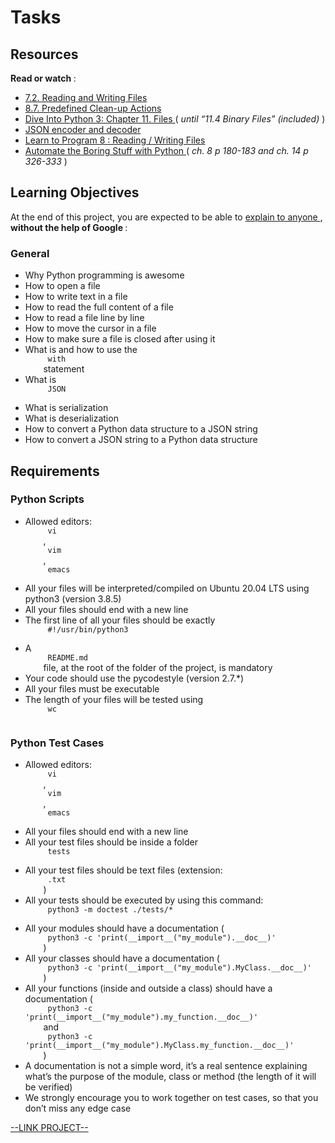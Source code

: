 # Tasks

<html>
<div class="panel panel-default" id="project-description">
 <div class="panel-body">
  <h2>
   Resources
  </h2>
  <p>
   <strong>
    Read or watch
   </strong>
   :
  </p>
  <ul>
   <li>
    <a href="https://docs.python.org/3/tutorial/inputoutput.html#reading-and-writing-files" target="_blank" title="7.2. Reading and Writing Files">
     7.2. Reading and Writing Files
    </a>
   </li>
   <li>
    <a href="https://docs.python.org/3/tutorial/errors.html#predefined-clean-up-actions" target="_blank" title="8.7. Predefined Clean-up Actions">
     8.7. Predefined Clean-up Actions
    </a>
   </li>
   <li>
    <a href="https://histo.ucsf.edu/BMS270/diveintopython3-r802.pdf" target="_blank" title="Dive Into Python 3: Chapter 11. Files">
     Dive Into Python 3: Chapter 11. Files
    </a>
    (
    <em>
     until “11.4 Binary Files” (included)
    </em>
    )
   </li>
   <li>
    <a href="https://docs.python.org/3/library/json.html" target="_blank" title="JSON encoder and decoder">
     JSON encoder and decoder
    </a>
   </li>
   <li>
    <a href="https://www.youtube.com/watch?v=EukxMIsNeqU" target="_blank" title="Learn to Program 8 : Reading / Writing Files">
     Learn to Program 8 : Reading / Writing Files
    </a>
   </li>
   <li>
    <a href="https://automatetheboringstuff.com/" target="_blank" title="Automate the Boring Stuff with Python">
     Automate the Boring Stuff with Python
    </a>
    (
    <em>
     ch. 8 p 180-183 and ch. 14 p 326-333
    </em>
    )
   </li>
  </ul>
  <h2>
   Learning Objectives
  </h2>
  <p>
   At the end of this project, you are expected to be able to
   <a href="https://fs.blog/feynman-learning-technique/" target="_blank" title="explain to anyone">
    explain to anyone
   </a>
   ,
   <strong>
    without the help of Google
   </strong>
   :
  </p>
  <h3>
   General
  </h3>
  <ul>
   <li>
    Why Python programming is awesome
   </li>
   <li>
    How to open a file
   </li>
   <li>
    How to write text in a file
   </li>
   <li>
    How to read the full content of a file
   </li>
   <li>
    How to read a file line by line
   </li>
   <li>
    How to move the cursor in a file
   </li>
   <li>
    How to make sure a file is closed after using it
   </li>
   <li>
    What is and how to use the
    <code>
     with
    </code>
    statement
   </li>
   <li>
    What is
    <code>
     JSON
    </code>
   </li>
   <li>
    What is serialization
   </li>
   <li>
    What is deserialization
   </li>
   <li>
    How to convert a Python data structure to a JSON string
   </li>
   <li>
    How to convert a JSON string to a Python data structure
   </li>
  </ul>
  <h2>
   Requirements
  </h2>
  <h3>
   Python Scripts
  </h3>
  <ul>
   <li>
    Allowed editors:
    <code>
     vi
    </code>
    ,
    <code>
     vim
    </code>
    ,
    <code>
     emacs
    </code>
   </li>
   <li>
    All your files will be interpreted/compiled on Ubuntu 20.04 LTS using python3 (version 3.8.5)
   </li>
   <li>
    All your files should end with a new line
   </li>
   <li>
    The first line of all your files should be exactly
    <code>
     #!/usr/bin/python3
    </code>
   </li>
   <li>
    A
    <code>
     README.md
    </code>
    file, at the root of the folder of the project, is mandatory
   </li>
   <li>
    Your code should use the pycodestyle (version 2.7.*)
   </li>
   <li>
    All your files must be executable
   </li>
   <li>
    The length of your files will be tested using
    <code>
     wc
    </code>
   </li>
  </ul>
  <h3>
   Python Test Cases
  </h3>
  <ul>
   <li>
    Allowed editors:
    <code>
     vi
    </code>
    ,
    <code>
     vim
    </code>
    ,
    <code>
     emacs
    </code>
   </li>
   <li>
    All your files should end with a new line
   </li>
   <li>
    All your test files should be inside a folder
    <code>
     tests
    </code>
   </li>
   <li>
    All your test files should be text files (extension:
    <code>
     .txt
    </code>
    )
   </li>
   <li>
    All your tests should be executed by using this command:
    <code>
     python3 -m doctest ./tests/*
    </code>
   </li>
   <li>
    All your modules should have a documentation (
    <code>
     python3 -c 'print(__import__("my_module").__doc__)'
    </code>
    )
   </li>
   <li>
    All your classes should have a documentation (
    <code>
     python3 -c 'print(__import__("my_module").MyClass.__doc__)'
    </code>
    )
   </li>
   <li>
    All your functions (inside and outside a class) should have a documentation (
    <code>
     python3 -c 'print(__import__("my_module").my_function.__doc__)'
    </code>
    and
    <code>
     python3 -c 'print(__import__("my_module").MyClass.my_function.__doc__)'
    </code>
    )
   </li>
   <li>
    A documentation is not a simple word, it’s a real sentence explaining what’s the purpose of the module, class or method (the length of it will be verified)
   </li>
   <li>
    We strongly encourage you to work together on test cases, so that you don’t miss any edge case
   </li>
  </ul>
 </div>
</div>

[--LINK PROJECT--](https://intranet.hbtn.io/projects/2182)
</html>